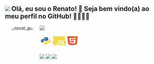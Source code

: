 ## <img src="https://raw.githubusercontent.com/alexnaiman/alexnaiman/master/resources/welcomeglitch.gif" width="50px" /> Olá, eu sou o Renato! 🌱 Seja bem vindo(a) ao meu perfil no GitHub! 👋🏻👨‍💻 
 
<div align="left">
  <a href="https://github.com/Renatohsouza">
   
  <img align="left" alt="octocat_github" height="150" style="border-radius:100px;" src="https://octodex.github.com/images/baracktocat.jpg">
  
<img height="150em" src="https://github-readme-stats.vercel.app/api?username=Renatohsouza&show_icons=true&theme=dracula&include_all_commits=true&count_private=true"/>
  
</div>

<div style="display: inline_block"><br>
   <img align="center" alt="Rnt-Python" height="30" width="40" src="https://raw.githubusercontent.com/devicons/devicon/master/icons/python/python-original.svg">
  <img align="center" alt="Rnt-Js" height="30" width="40" src="https://raw.githubusercontent.com/devicons/devicon/master/icons/javascript/javascript-plain.svg">
  <img align="center" alt="Rnt-HTML" height="30" width="40" src="https://raw.githubusercontent.com/devicons/devicon/master/icons/html5/html5-original.svg">
 <!-- <img align="center" alt="Rnt-KOTLIN" height="30" width="40" src="https://cdn.jsdelivr.net/gh/devicons/devicon/icons/kotlin/kotlin-original.svg"> -->
  <!-- <img align="center" alt="Rnt-JAVA" height="30" width="40" src="https://cdn.jsdelivr.net/gh/devicons/devicon/icons/java/java-original.svg" > -->
  <!-- <img align="center" alt="Rnt-DART" height="30" width="40" src="https://cdn.jsdelivr.net/gh/devicons/devicon/icons/dart/dart-original.svg" /> -->
           
 
</div>

##
 
<div> 
  <a href = "mailto:renato.hsantos@hotmail.com"><img src="https://img.shields.io/badge/Microsoft_Outlook-0078D4?style=for-the-badge&logo=microsoft-outlook&logoColor=white" target="_blank"></a>
  <a href="https://www.instagram.com/renatohsouzaa" target="_blank"><img src="https://img.shields.io/badge/-Instagram-%23E4405F?style=for-the-badge&logo=instagram&logoColor=white" target="_blank"></a>
  <a href="https://www.linkedin.com/in/renato-souza-bb4aaa1b5/" target="_blank"><img src="https://img.shields.io/badge/-LinkedIn-%230077B5?style=for-the-badge&logo=linkedin&logoColor=white" target="_blank"></a>
  
 <!-- ![Snake animation](https://github.com/Renatohsouza/Renatohsouza/blob/output/github-contribution-grid-snake.svg)-->

 
